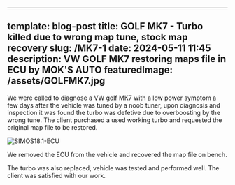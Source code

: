 
---
template: blog-post
title: GOLF MK7 - Turbo killed due to wrong map tune, stock map recovery
slug: /MK7-1
date: 2024-05-11 11:45
description: VW GOLF MK7 restoring maps file in ECU by MOK'S AUTO
featuredImage: /assets/GOLFMK7.jpg
---

We were called to diagnose a VW golf MK7 with a low power symptom a few days after the vehicle was tuned by a noob tuner, upon diagnosis and inspection it was found the turbo was defetive due to overboosting by the wrong tune. The client purchased a used working turbo and requested the original map file to be restored.

![SIMOS18.1-ECU](/assets/SIMOS18.1.jpg "SIMOS18.1-ECU")

We removed the ECU from the vehicle and recovered the map file on bench.

The turbo was also replaced, vehicle was tested and performed well. The client was satisfied with our work.